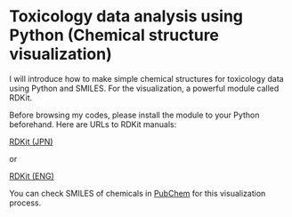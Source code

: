 # Toxicology data analysis using Python (Chemical structure visualization)

I will introduce how to make simple chemical structures for toxicology data using Python and SMILES.
For the visualization, a powerful module called RDKit.

Before browsing my codes, please install the module to your Python beforehand.
Here are URLs to RDKit manuals:

[RDKit (JPN)](https://rdkit.org/docs_jp/Getting_Started_with_RDKit_in_Python_jp.html)

or

[RDKit (ENG)](https://www.rdkit.org/docs/GettingStartedInPython.html)

You can check SMILES of chemicals in [PubChem](https://pubchem.ncbi.nlm.nih.gov/) for this visualization process.
